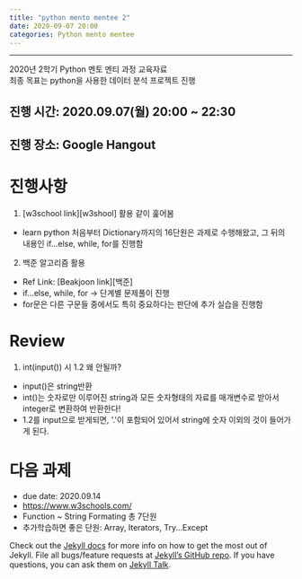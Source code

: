 ```yaml
---
title: "python mento mentee 2"
date: 2020-09-07 20:00
categories: Python mento mentee
---
```

---
2020년 2학기 Python 멘토 멘티 과정 교육자료<br>
최종 목표는 python을 사용한 데이터 분석 프로젝트 진행<br>

## 진행 시간: 2020.09.07(월) 20:00 ~ 22:30
## 진행 장소: Google Hangout
# 진행사항

1. [w3school link][w3shool] 활용 같이 훑어봄
 - learn python 처음부터 Dictionary까지의 16단원은 과제로 수행해왔고, 그 뒤의 내용인 if...else, while, for를 진행함
2. 백준 알고리즘 활용
 - Ref Link: [Beakjoon link][백준]
 - if...else, while, for -> 단계별 문제풀이 진행
 - for문은 다른 구문들 중에서도 특히 중요하다는 판단에 추가 실습을 진행함

# Review
1. int(input()) 시 1.2 왜 안될까?
 - input()은 string반환 
 - int()는 숫자로만 이루어진 string과 모든 숫자형태의 자료를 매개변수로 받아서 integer로 변환하여 반환한다!
 - 1.2를 input으로 받게되면, '.'이 포함되어 있어서 string에 숫자 이외의 것이 들어가게 된다.


# 다음 과제
 - due date: 2020.09.14
 - https://www.w3schools.com/
 - Function ~ String Formating 총 7단원
 - 추가학습하면 좋은 단원: Array, Iterators, Try...Except

[w3school link]: https://www.w3schools.com/python/default.asp
[Baekjoon link]: https://www.acmicpc.net/step/4

Check out the [Jekyll docs][jekyll-docs] for more info on how to get the most out of Jekyll. File all bugs/feature requests at [Jekyll’s GitHub repo][jekyll-gh]. If you have questions, you can ask them on [Jekyll Talk][jekyll-talk].

[jekyll-docs]: https://jekyllrb.com/docs/home
[jekyll-gh]:   https://github.com/jekyll/jekyll
[jekyll-talk]: https://talk.jekyllrb.com/
